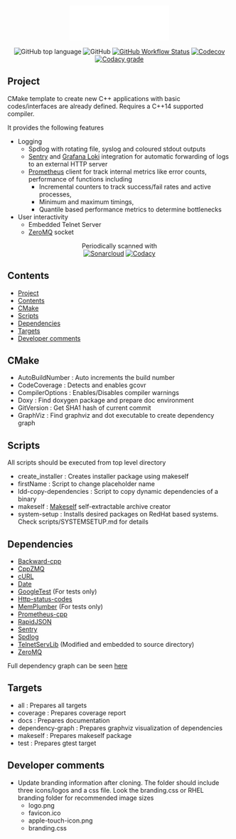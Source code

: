 <div align="center" width="50">
<img src=scripts/data/logo.png>

![GitHub top language](https://img.shields.io/github/languages/top/egecetin/Repo-Init?style=for-the-badge)
![GitHub](https://img.shields.io/github/license/egecetin/Repo-Init?style=for-the-badge)
[![GitHub Workflow Status](https://img.shields.io/github/actions/workflow/status/egecetin/Repo-Init/build_and_test.yml?label=Actions&branch=master&logo=github&style=for-the-badge)](https://github.com/egecetin/Repo-Init/actions/workflows/build_and_test.yml)
[![Codecov](https://img.shields.io/codecov/c/github/egecetin/Repo-Init?logo=codecov&logoColor=white&style=for-the-badge)](https://app.codecov.io/gh/egecetin/Repo-Init)
[![Codacy grade](https://img.shields.io/codacy/grade/33df0cae00b84c25b09df2561c10fe3a?logo=codacy&style=for-the-badge)](https://app.codacy.com/gh/egecetin/Repo-Init/dashboard?utm_source=gh&utm_medium=referral&utm_content=&utm_campaign=Badge_grade)
</div>

## Project
CMake template to create new C++ applications with basic codes/interfaces are already defined. Requires a C++14 supported compiler.

It provides the following features
  - Logging
    - Spdlog with rotating file, syslog and coloured stdout outputs
    - [Sentry](https://sentry.io/) and [Grafana Loki](https://grafana.com/oss/loki/) integration for automatic forwarding of logs to an external HTTP server
    - [Prometheus](https://prometheus.io/) client for track internal metrics like error counts, performance of functions including
      - Incremental counters to track success/fail rates and active processes,
      - Minimum and maximum timings,
      - Quantile based performance metrics to determine bottlenecks
  - User interactivity
    - Embedded Telnet Server
    - [ZeroMQ](https://zeromq.org/) socket

<div align="center" width="50">
  Periodically scanned with<br>
  <a href="https://sonarcloud.io/summary/overall?id=egecetin_Repo-Init" target="_blank"><img src="https://img.shields.io/badge/Sonarcloud-%23FFFFFF.svg?&style=for-the-badge&logo=sonarcloud&logoColor=F3702A" height="35px" alt="Sonarcloud"></a>
  <a href="https://app.codacy.com/gh/egecetin/Repo-Init/dashboard" target="_blank"><img src="https://img.shields.io/badge/Codacy-%23FFFFFF.svg?&style=for-the-badge&logo=codacy&logoColor=222F29" height="35px" alt="Codacy"></a>
</div>

## Contents

- [Project](#project)
- [Contents](#contents)
- [CMake](#cmake)
- [Scripts](#scripts)
- [Dependencies](#dependencies)
- [Targets](#targets)
- [Developer comments](#developer-comments)

## CMake

- AutoBuildNumber       : Auto increments the build number
- CodeCoverage          : Detects and enables gcovr
- CompilerOptions       : Enables/Disables compiler warnings
- Doxy                  : Find doxygen package and prepare doc environment
- GitVersion            : Get SHA1 hash of current commit
- GraphViz              : Find graphviz and dot executable to create dependency graph

## Scripts

All scripts should be executed from top level directory

- create_installer      : Creates installer package using makeself
- firstName             : Script to change placeholder name
- ldd-copy-dependencies : Script to copy dynamic dependencies of a binary
- makeself              : [Makeself](https://github.com/megastep/makeself) self-extractable archive creator
- system-setup          : Installs desired packages on RedHat based systems. Check scripts/SYSTEMSETUP.md for details

## Dependencies

 - [Backward-cpp](https://github.com/bombela/backward-cpp)
 - [CppZMQ](https://github.com/zeromq/cppzmq.git)
 - [cURL](https://github.com/curl/curl)
 - [Date](https://github.com/HowardHinnant/date.git)
 - [GoogleTest](https://github.com/google/googletest.git) (For tests only)
 - [Http-status-codes](https://github.com/j-ulrich/http-status-codes-cpp.git)
 - [MemPlumber](https://github.com/seladb/MemPlumber.git) (For tests only)
 - [Prometheus-cpp](https://github.com/jupp0r/prometheus-cpp.git)
 - [RapidJSON](https://github.com/Tencent/rapidjson.git)
 - [Sentry](https://github.com/getsentry/sentry-native.git)
 - [Spdlog](https://github.com/gabime/spdlog.git)
 - [TelnetServLib](https://github.com/lukemalcolm/TelnetServLib.git) (Modified and embedded to source directory)
 - [ZeroMQ](https://github.com/zeromq/libzmq.git)

Full dependency graph can be seen [here](doc/XXX-tree.svg)

## Targets

 - all              : Prepares all targets
 - coverage         : Prepares coverage report
 - docs             : Prepares documentation
 - dependency-graph : Prepares graphviz visualization of dependencies
 - makeself         : Prepares makeself package
 - test             : Prepares gtest target

## Developer comments

 - Update branding information after cloning. The folder should include three icons/logos and a css file. Look the branding.css or RHEL branding folder for recommended image sizes
   - logo.png
   - favicon.ico
   - apple-touch-icon.png
   - branding.css
